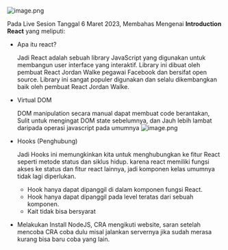 ![image.png](https://glints.com/id/lowongan/wp-content/uploads/2020/10/logo-reactjs.jpg)


Pada Live Sesion Tanggal 6 Maret 2023, Membahas Mengenai **Introduction React** yang meliputi:

* Apa itu react?

    Jadi React adalah sebuah library JavaScript yang digunakan untuk membangun user interface yang interaktif. Library ini dibuat oleh pembuat React Jordan Walke pegawai Facebook dan bersifat open source. Library ini sangat populer digunakan dan  selalu dikembangkan baik oleh pembuat React Jordan Walke.

* Virtual DOM
    
    DOM manipulation secara manual dapat membuat code berantakan, Sulit untuk mengingat DOM state sebelumnya, dan Jauh lebih lambat daripada operasi javascript pada umumnya
    ![image.png](https://www.upload-4ever.com/ygupm4p6y6sj)

* Hooks (Penghubung)

    Jadi Hooks ini memungkinkan kita untuk menghubungkan ke fitur React seperti metode status dan siklus hidup. karena react memiliki fungsi akses ke status dan fitur react lainnya, jadi komponen kelas umumnya tidak lagi diperlukan.
    * Hook hanya dapat dipanggil di dalam komponen fungsi React.
    * Hook hanya dapat dipanggil pada level teratas dari sebuah komponen.
    * Kait tidak bisa bersyarat


* Melakukan Install NodeJS, CRA mengikuti website, saran setelah mencoba CRA coba dulu misal jalankan servernya jika sudah  merasa kurang bisa baru coba yang lain.


